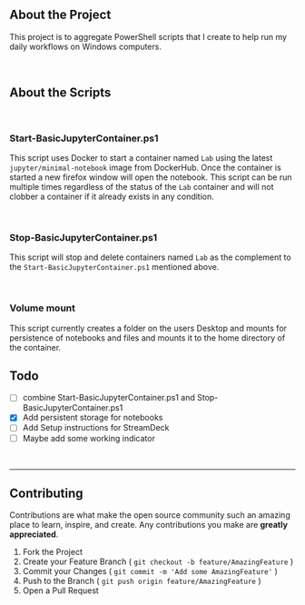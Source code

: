 
<!-- TABLE OF CONTENTS -->

## About the Project
This project is to aggregate PowerShell scripts that I create to help run my daily workflows on Windows computers.

</br>

## About the Scripts
</br>  

### **Start-BasicJupyterContainer.ps1**  
  
This script uses Docker to start a container named `Lab` using the latest `jupyter/minimal-notebook` image from DockerHub. Once the container is started a new firefox window will open the notebook. This script can be run multiple times regardless of the status of the `Lab` container and will not clobber a container if it already exists in any condition.

</br>  

### **Stop-BasicJupyterContainer.ps1**  
  
This script will stop and delete containers named `Lab` as the complement to the `Start-BasicJupyterContainer.ps1` mentioned above.

</br>  

### **Volume mount**

This script currently creates a folder on the users Desktop and mounts for persistence of notebooks and files and mounts it to the home directory of the container.

## Todo
- [ ] combine Start-BasicJupyterContainer.ps1 and Stop-BasicJupyterContainer.ps1
- [X] Add persistent storage for notebooks
- [ ] Add Setup instructions for StreamDeck
- [ ] Maybe add some working indicator

</br>

---
## Contributing

Contributions are what make the open source community such an amazing place to learn, inspire, and create. Any contributions you make are **greatly appreciated**.

1. Fork the Project
2. Create your Feature Branch ( `git checkout -b feature/AmazingFeature` )
3. Commit your Changes ( `git commit -m 'Add some AmazingFeature'` )
4. Push to the Branch ( `git push origin feature/AmazingFeature` )
5. Open a Pull Request
